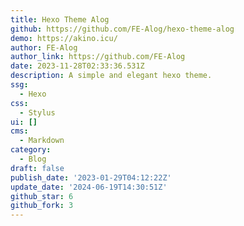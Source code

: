 ```yaml
---
title: Hexo Theme Alog
github: https://github.com/FE-Alog/hexo-theme-alog
demo: https://akino.icu/
author: FE-Alog
author_link: https://github.com/FE-Alog
date: 2023-11-28T02:33:36.531Z
description: A simple and elegant hexo theme.
ssg:
  - Hexo
css:
  - Stylus
ui: []
cms:
  - Markdown
category:
  - Blog
draft: false
publish_date: '2023-01-29T04:12:22Z'
update_date: '2024-06-19T14:30:51Z'
github_star: 6
github_fork: 3
---
```

